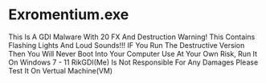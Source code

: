 # Exromentium.exe
This Is A GDI Malware With 20 FX And Destruction Warning! This Contains Flashing Lights And Loud Sounds!!! IF You Run The Destructive Version Then You Will Never Boot Into Your Computer Use At Your Own Risk, Run It On Windows 7 - 11 RikGDI(Me) Is Not Responsible For Any Damages Please Test It On Vertual Machine(VM)
